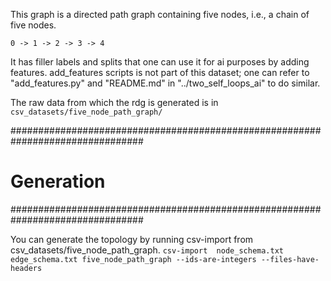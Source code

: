 This graph is a directed path graph containing five nodes, i.e., a chain of five nodes.

```
0 -> 1 -> 2 -> 3 -> 4
```

It has filler labels and splits that one can use it for ai purposes by adding features.
add_features scripts is not part of this dataset; one can refer to "add_features.py"
and "README.md" in "../two_self_loops_ai" to do similar.

The raw data from which the rdg is generated is in `csv_datasets/five_node_path_graph/`

################################################################################
# Generation
################################################################################

You can generate the topology by running csv-import from csv_datasets/five_node_path_graph.
`csv-import  node_schema.txt edge_schema.txt five_node_path_graph --ids-are-integers --files-have-headers`
